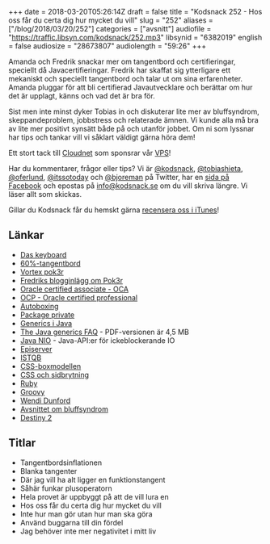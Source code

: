 +++
date = 2018-03-20T05:26:14Z
draft = false
title = "Kodsnack 252 - Hos oss får du certa dig hur mycket du vill"
slug = "252"
aliases = ["/blog/2018/03/20/252"]
categories = ["avsnitt"]
audiofile = "https://traffic.libsyn.com/kodsnack/252.mp3"
libsynid = "6382019"
english = false
audiosize = "28673807"
audiolength = "59:26"
+++

Amanda och Fredrik snackar mer om tangentbord och certifieringar, speciellt då Javacertifieringar. Fredrik har skaffat sig ytterligare ett mekaniskt och speciellt tangentbord och talar ut om sina erfarenheter. Amanda pluggar för att bli certifierad Javautvecklare och berättar om hur det är upplagt, känns och vad det är bra för.

Sist men inte minst dyker Tobias in och diskuterar lite mer av bluffsyndrom, skeppandeproblem, jobbstress och relaterade ämnen. Vi kunde alla må bra av lite mer positivt synsätt både på och utanför jobbet. Om ni som lyssnar har tips och tankar vill vi såklart väldigt gärna höra dem!

Ett stort tack till [Cloudnet](http://www.cloudnet.se) som sponsrar vår [VPS](http://en.wikipedia.org/wiki/Virtual_private_server)!

Har du kommentarer, frågor eller tips? Vi är [@kodsnack](https://www.twitter.com/kodsnack), [@tobiashieta](https://www.twitter.com/tobiashieta), [@oferlund](https://www.twitter.com/oferlund), [@itssotoday](https://twitter.com/itssotoday) och [@bjoreman](https://www.twitter.com/bjoreman) på Twitter, har en [sida på Facebook](https://www.facebook.com/kodsnack) och epostas på [info@kodsnack.se](mailto:info@kodsnack.se) om du vill skriva längre. Vi läser allt som skickas.

Gillar du Kodsnack får du hemskt gärna [recensera oss i iTunes](http://itunes.apple.com/se/podcast/kodsnack/id561631498?l=en)!

## Länkar ##
* [Das keyboard](https://www.daskeyboard.com/)
* [60%-tangentbord](http://www.keyboardco.com/blog/index.php/2017/08/full-size-tkl-60-and-more-a-guide-to-mechanical-keyboard-sizes/)
* [Vortex pok3r](http://www.vortexgear.tw/vortex2_3.asp?kind=47&kind2=220&sn=3&so3=open)
* [Fredriks blogginlägg om Pok3r](https://bjoreman.com/thoughts/pok3r.html)
* [Oracle certified associate - OCA](https://education.oracle.com/pls/web_prod-plq-dad/db_pages.getpage?page_id=654&get_params=p_id:357&p_org_id=40&lang=S#tabs-1-1)
* [OCP - Oracle certified professional](https://education.oracle.com/pls/web_prod-plq-dad/db_pages.getpage?page_id=654&get_params=p_id:357)
* [Autoboxing](https://docs.oracle.com/javase/8/docs/technotes/guides/language/autoboxing.html)
* [Package private](https://docs.oracle.com/javase/tutorial/java/javaOO/accesscontrol.html)
* [Generics i Java](https://docs.oracle.com/javase/tutorial/java/generics/types.html)
* [The Java generics FAQ](http://www.angelikalanger.com/GenericsFAQ/JavaGenericsFAQ.html) - PDF-versionen är 4,5 MB
* [Java NIO](https://en.wikipedia.org/wiki/New_I/O_%28Java%29) - Java-API:er för ickeblockerande IO
* [Episerver](https://en.wikipedia.org/wiki/Episerver)
* [ISTQB](https://www.istqb.org/)
* [CSS-boxmodellen](https://developer.mozilla.org/en-US/docs/Learn/CSS/Introduction_to_CSS/Box_model)
* [CSS och sidbrytning](https://davidwalsh.name/css-page-breaks)
* [Ruby](https://en.wikipedia.org/wiki/Ruby_%28programming_language%29)
* [Groovy](https://en.wikipedia.org/wiki/Groovy_%28programming_language%29)
* [Wendi Dunford](https://twitter.com/therapythursdys)
* [Avsnittet om bluffsyndrom](https://kodsnack.se/240/)
* [Destiny 2](https://en.wikipedia.org/wiki/Destiny_2)

## Titlar ##
* Tangentbordsinflationen
* Blanka tangenter
* Där jag vill ha alt ligger en funktionstangent
* Såhär funkar plusoperatorn
* Hela provet är uppbyggt på att de vill lura en
* Hos oss får du certa dig hur mycket du vill
* Inte hur man gör utan hur man ska göra
* Använd buggarna till din fördel
* Jag behöver inte mer negativitet i mitt liv